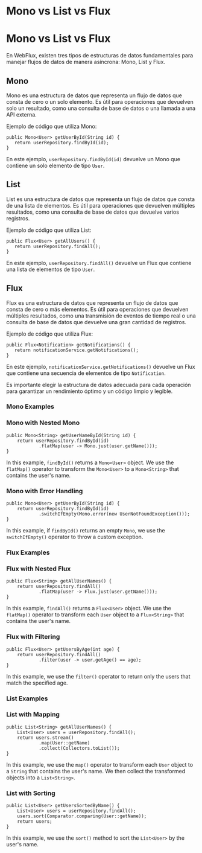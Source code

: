# Mono vs List vs Flux

# Mono vs List vs Flux

En WebFlux, existen tres tipos de estructuras de datos fundamentales para manejar flujos de datos de manera asíncrona: Mono, List y Flux.

## Mono

Mono es una estructura de datos que representa un flujo de datos que consta de cero o un solo elemento. Es útil para operaciones que devuelven solo un resultado, como una consulta de base de datos o una llamada a una API externa.

Ejemplo de código que utiliza Mono:

```
public Mono<User> getUserById(String id) {
   return userRepository.findById(id);
}

```

En este ejemplo, `userRepository.findById(id)` devuelve un Mono que contiene un solo elemento de tipo `User`.

## List

List es una estructura de datos que representa un flujo de datos que consta de una lista de elementos. Es útil para operaciones que devuelven múltiples resultados, como una consulta de base de datos que devuelve varios registros.

Ejemplo de código que utiliza List:

```
public Flux<User> getAllUsers() {
   return userRepository.findAll();
}

```

En este ejemplo, `userRepository.findAll()` devuelve un Flux que contiene una lista de elementos de tipo `User`.

## Flux

Flux es una estructura de datos que representa un flujo de datos que consta de cero o más elementos. Es útil para operaciones que devuelven múltiples resultados, como una transmisión de eventos de tiempo real o una consulta de base de datos que devuelve una gran cantidad de registros.

Ejemplo de código que utiliza Flux:

```
public Flux<Notification> getNotifications() {
   return notificationService.getNotifications();
}

```

En este ejemplo, `notificationService.getNotifications()` devuelve un Flux que contiene una secuencia de elementos de tipo `Notification`.

Es importante elegir la estructura de datos adecuada para cada operación para garantizar un rendimiento óptimo y un código limpio y legible.

### Mono Examples

### Mono with Nested Mono

```
public Mono<String> getUserNameById(String id) {
    return userRepository.findById(id)
            .flatMap(user -> Mono.just(user.getName()));
}

```

In this example, `findById()` returns a `Mono<User>` object. We use the `flatMap()` operator to transform the `Mono<User>` to a `Mono<String>` that contains the user's name.

### Mono with Error Handling

```
public Mono<User> getUserById(String id) {
    return userRepository.findById(id)
            .switchIfEmpty(Mono.error(new UserNotFoundException()));
}

```

In this example, if `findById()` returns an empty `Mono`, we use the `switchIfEmpty()` operator to throw a custom exception.

### Flux Examples

### Flux with Nested Flux

```
public Flux<String> getAllUserNames() {
    return userRepository.findAll()
            .flatMap(user -> Flux.just(user.getName()));
}

```

In this example, `findAll()` returns a `Flux<User>` object. We use the `flatMap()` operator to transform each `User` object to a `Flux<String>` that contains the user's name.

### Flux with Filtering

```
public Flux<User> getUsersByAge(int age) {
    return userRepository.findAll()
            .filter(user -> user.getAge() == age);
}

```

In this example, we use the `filter()` operator to return only the users that match the specified age.

### List Examples

### List with Mapping

```
public List<String> getAllUserNames() {
    List<User> users = userRepository.findAll();
    return users.stream()
            .map(User::getName)
            .collect(Collectors.toList());
}

```

In this example, we use the `map()` operator to transform each `User` object to a `String` that contains the user's name. We then collect the transformed objects into a `List<String>`.

### List with Sorting

```
public List<User> getUsersSortedByName() {
    List<User> users = userRepository.findAll();
    users.sort(Comparator.comparing(User::getName));
    return users;
}

```

In this example, we use the `sort()` method to sort the `List<User>` by the user's name.